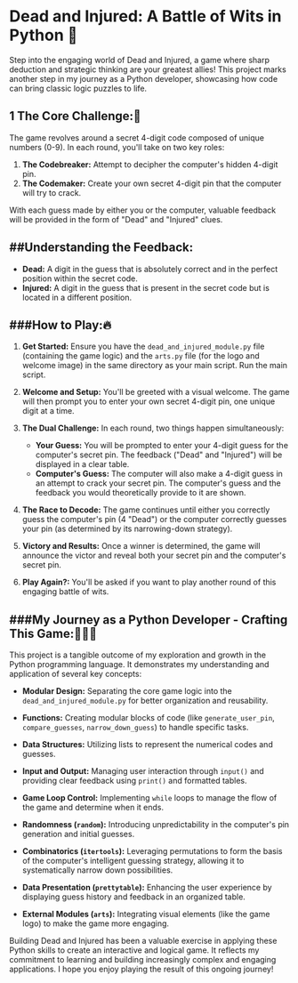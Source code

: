 # Dead and Injured: A Battle of Wits in Python 🙂

Step into the engaging world of Dead and Injured, a game where sharp deduction and strategic thinking are your greatest allies! This project marks another step in my journey as a Python developer, showcasing how code can bring classic logic puzzles to life.

1 The Core Challenge:🧠
---
The game revolves around a secret 4-digit code composed of unique numbers (0-9). In each round, you'll take on two key roles:

1.  **The Codebreaker:** Attempt to decipher the computer's hidden 4-digit pin.
2.  **The Codemaker:** Create your own secret 4-digit pin that the computer will try to crack.

With each guess made by either you or the computer, valuable feedback will be provided in the form of "Dead" and "Injured" clues.

##Understanding the Feedback:
---
* **Dead:** A digit in the guess that is absolutely correct and in the perfect position within the secret code.
* **Injured:** A digit in the guess that is present in the secret code but is located in a different position.

###How to Play:🔥
---
1.  **Get Started:** Ensure you have the `dead_and_injured_module.py` file (containing the game logic) and the `arts.py` file (for the logo and welcome image) in the same directory as your main script. Run the main script.

2.  **Welcome and Setup:** You'll be greeted with a visual welcome. The game will then prompt you to enter your own secret 4-digit pin, one unique digit at a time.

3.  **The Dual Challenge:** In each round, two things happen simultaneously:
    * **Your Guess:** You will be prompted to enter your 4-digit guess for the computer's secret pin. The feedback ("Dead" and "Injured") will be displayed in a clear table.
    * **Computer's Guess:** The computer will also make a 4-digit guess in an attempt to crack your secret pin. The computer's guess and the feedback you would theoretically provide to it are shown.

4.  **The Race to Decode:** The game continues until either you correctly guess the computer's pin (4 "Dead") or the computer correctly guesses your pin (as determined by its narrowing-down strategy).

5.  **Victory and Results:** Once a winner is determined, the game will announce the victor and reveal both your secret pin and the computer's secret pin.

6.  **Play Again?:** You'll be asked if you want to play another round of this engaging battle of wits.

###My Journey as a Python Developer - Crafting This Game:👨‍💻🚀
---
This project is a tangible outcome of my exploration and growth in the Python programming language. It demonstrates my understanding and application of several key concepts:

* **Modular Design:** Separating the core game logic into the `dead_and_injured_module.py` for better organization and reusability.

* **Functions:** Creating modular blocks of code (like `generate_user_pin`, `compare_guesses`, `narrow_down_guess`) to handle specific tasks.

* **Data Structures:** Utilizing lists to represent the numerical codes and guesses.

* **Input and Output:** Managing user interaction through `input()` and providing clear feedback using `print()` and formatted tables.

* **Game Loop Control:** Implementing `while` loops to manage the flow of the game and determine when it ends.

* **Randomness (`random`):** Introducing unpredictability in the computer's pin generation and initial guesses.

* **Combinatorics (`itertools`):** Leveraging permutations to form the basis of the computer's intelligent guessing strategy, allowing it to systematically narrow down possibilities.

* **Data Presentation (`prettytable`):** Enhancing the user experience by displaying guess history and feedback in an organized table.

* **External Modules (`arts`):** Integrating visual elements (like the game logo) to make the game more engaging.


Building Dead and Injured has been a valuable exercise in applying these Python skills to create an interactive and logical game. It reflects my commitment to learning and building increasingly complex and engaging applications. I hope you enjoy playing the result of this ongoing journey!
